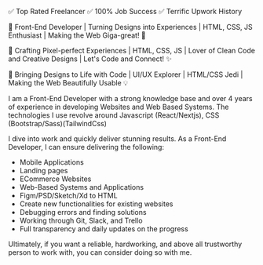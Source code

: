 ✅ Top Rated Freelancer
✅ 100% Job Success
✅ Terrific Upwork History 

🚀 Front-End Developer | Turning Designs into Experiences | HTML, CSS, JS Enthusiast | Making the Web Giga-great! 🎨

🎉 Crafting Pixel-perfect Experiences | HTML, CSS, JS | Lover of Clean Code and Creative Designs | Let's Code and Connect! ✨

🌟 Bringing Designs to Life with Code | UI/UX Explorer | HTML/CSS Jedi | Making the Web Beautifully Usable 💡

I am a Front-End Developer with a strong knowledge base and over 4 years of experience in developing Websites and Web Based Systems. The technologies I use revolve around Javascript (React/Nextjs), CSS (Bootstrap/Sass)(TailwindCss)

I dive into work and quickly deliver stunning results. As a Front-End Developer, I can ensure delivering the following:

- Mobile Applications
- Landing pages
- ECommerce Websites
- Web-Based Systems and Applications
- Figm/PSD/Sketch/Xd to HTML
- Create new functionalities for existing websites
- Debugging errors and finding solutions
- Working through Git, Slack, and Trello
- Full transparency and daily updates on the progress

Ultimately, if you want a reliable, hardworking, and above all trustworthy person to work with, you can consider doing so with me.
